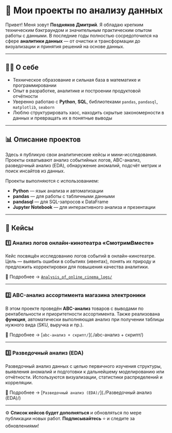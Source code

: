 # 📁 Мои проекты по анализу данных

Привет! Меня зовут **Поздняков Дмитрий**. Я обладаю крепким техническим бэкграундом и значительным практическим опытом работы с данными. В последние годы полностью сосредоточился на сфере **аналитики данных** — от очистки и трансформации до визуализации и принятия решений на основе данных.

---

## 👨‍💻 О себе

* Техническое образование и сильная база в математике и программировании
* Опыт в разработке, аналитике и построении продуктовой отчётности
* Уверенно работаю с **Python**, **SQL**, библиотеками `pandas`, `pandasql`, `matplotlib`, `seaborn`
* Люблю структурировать хаос, находить скрытые закономерности в данных и превращать их в понятные выводы

---

## 📊 Описание проектов

Здесь я публикую свои аналитические кейсы и мини-исследования.
Проекты охватывают анализ событийных логов, ABC-анализ, разведочный анализ (EDA), обнаружение аномалий, подсчёт метрик и поиск инсайтов из данных.

Проекты выполняются с использованием:

* **Python** — язык анализа и автоматизации
* **pandas** — для работы с табличными данными
* **pandasql** — для SQL-запросов к DataFrame
* **Jupyter Notebook** — для интерактивного анализа и презентации

---

## 📌 Кейсы

### 1️⃣ Анализ логов онлайн-кинотеатра «СмотримВместе»

Кейс посвящён исследованию логов событий в онлайн-кинотеатре.
Цель — выявить ошибки в событиях (ивентах), понять их природу и предложить корректировки для повышения качества аналитики.

📂 Подробнее → [`Analysis_of_online_cinema_logs/`](./log_Analysis_of_online_cinema_logs/)

---

### 2️⃣ ABC-анализ ассортимента магазина электроники

В этом проекте проведён **ABC-анализ** товаров с выводами по рентабельности и приоритетности ассортимента.
Также реализована **функция**, автоматически выполняющая анализ при получении таблицы нужного вида (SKU, выручка и пр.).

📂 Подробнее → [`abc-анализ + скрипт/`](./abc-анализ + скрипт/)

---

### 3️⃣ Разведочный анализ (EDA)

Разведочный анализ данных с целью первичного изучения структуры, выявления аномалий и подготовки к дальнейшему моделированию или отчётности. Используются визуализации, статистики распределений и корреляции.

📂 Подробнее → [`Разведочный анализ (EDA)/`](./Разведочный анализ (EDA)/)

---

⚙️ **Список кейсов будет дополняться** и обновляться по мере публикации новых работ.
**Подписывайтесь** ⭐ и следите за обновлениями!
